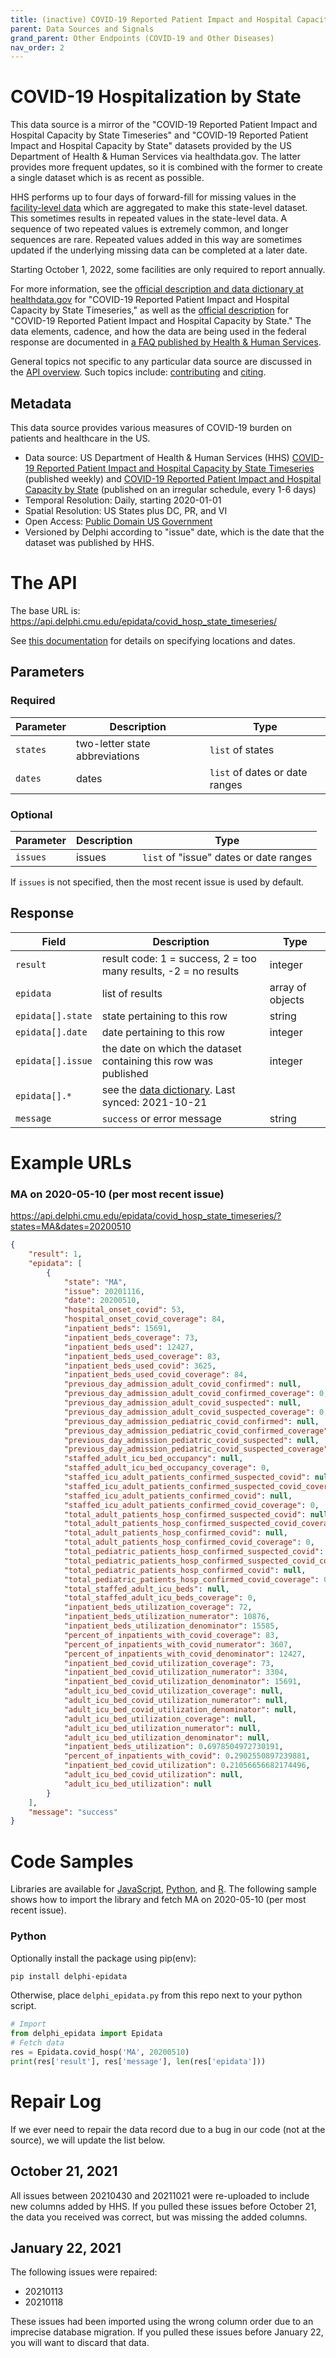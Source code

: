 ```yaml
---
title: (inactive) COVID-19 Reported Patient Impact and Hospital Capacity by State Timeseries
parent: Data Sources and Signals
grand_parent: Other Endpoints (COVID-19 and Other Diseases)
nav_order: 2
---
```


# COVID-19 Hospitalization by State

This data source is a mirror of the "COVID-19 Reported Patient Impact and
Hospital Capacity by State Timeseries" and "COVID-19 Reported Patient Impact and
Hospital Capacity by State" datasets provided by the US Department of
Health & Human Services via healthdata.gov. The latter provides more frequent updates,
so it is combined with the former to create a single dataset which is as recent as possible.

HHS performs up to four days of forward-fill for missing values in the
[facility-level data](covid_hosp_facility.md) which are aggregated to make this
state-level dataset. This sometimes results in repeated values in the state-level data.
A sequence of two repeated values is extremely common, and longer sequences are rare.
Repeated values added in this way are sometimes updated if the underlying missing data can
be completed at a later date.

Starting October 1, 2022, some facilities are only required to report annually.

For more information, see the
[official description and data dictionary at healthdata.gov](https://healthdata.gov/Hospital/COVID-19-Reported-Patient-Impact-and-Hospital-Capa/g62h-syeh)
for "COVID-19 Reported Patient Impact and Hospital Capacity by State Timeseries,"
as well as the [official description](https://healthdata.gov/dataset/COVID-19-Reported-Patient-Impact-and-Hospital-Capa/6xf2-c3ie)
for "COVID-19 Reported Patient Impact and Hospital Capacity by State." The data elements,
cadence, and how the data are being used in the federal response are documented in
[a FAQ published by Health & Human Services](https://www.hhs.gov/sites/default/files/covid-19-faqs-hospitals-hospital-laboratory-acute-care-facility-data-reporting.pdf).

General topics not specific to any particular data source are discussed in the
[API overview](README.md). Such topics include:
[contributing](README.md#contributing) and [citing](README.md#citing).

## Metadata

This data source provides various measures of COVID-19 burden on patients and healthcare in the US.
- Data source: US Department of Health & Human Services (HHS) [COVID-19 Reported Patient Impact and
Hospital Capacity by State Timeseries](https://healthdata.gov/Hospital/COVID-19-Reported-Patient-Impact-and-Hospital-Capa/g62h-syeh) (published weekly)
  and [COVID-19 Reported Patient Impact and Hospital Capacity by State](https://healthdata.gov/dataset/COVID-19-Reported-Patient-Impact-and-Hospital-Capa/6xf2-c3ie) (published on an irregular schedule, every 1-6 days)
- Temporal Resolution: Daily, starting 2020-01-01
- Spatial Resolution: US States plus DC, PR, and VI
- Open Access: [Public Domain US Government](https://www.usa.gov/government-works)
- Versioned by Delphi according to "issue" date, which is the date that the
dataset was published by HHS.

# The API

The base URL is: https://api.delphi.cmu.edu/epidata/covid_hosp_state_timeseries/

See [this documentation](README.md) for details on specifying locations and dates.

## Parameters

### Required

| Parameter | Description                    | Type                           |
|-----------|--------------------------------|--------------------------------|
| `states`  | two-letter state abbreviations | `list` of states               |
| `dates`   | dates                          | `list` of dates or date ranges |

### Optional

| Parameter | Description | Type                                   |
|-----------|-------------|----------------------------------------|
| `issues`  | issues      | `list` of "issue" dates or date ranges |

If `issues` is not specified, then the most recent issue is used by default.

## Response

| Field | Description | Type |
| --- | --- | --- |
| `result` | result code: 1 = success, 2 = too many results, -2 = no results | integer |
| `epidata` | list of results | array of objects |
| `epidata[].state` | state pertaining to this row | string |
| `epidata[].date` | date pertaining to this row | integer |
| `epidata[].issue` | the date on which the dataset containing this row was published | integer |
| `epidata[].*` | see the [data dictionary](https://healthdata.gov/Hospital/COVID-19-Reported-Patient-Impact-and-Hospital-Capa/g62h-syeh). Last synced: 2021-10-21 |  |
| `message` | `success` or error message | string |

# Example URLs

### MA on 2020-05-10 (per most recent issue)
https://api.delphi.cmu.edu/epidata/covid_hosp_state_timeseries/?states=MA&dates=20200510

```json
{
    "result": 1,
    "epidata": [
        {
            "state": "MA",
            "issue": 20201116,
            "date": 20200510,
            "hospital_onset_covid": 53,
            "hospital_onset_covid_coverage": 84,
            "inpatient_beds": 15691,
            "inpatient_beds_coverage": 73,
            "inpatient_beds_used": 12427,
            "inpatient_beds_used_coverage": 83,
            "inpatient_beds_used_covid": 3625,
            "inpatient_beds_used_covid_coverage": 84,
            "previous_day_admission_adult_covid_confirmed": null,
            "previous_day_admission_adult_covid_confirmed_coverage": 0,
            "previous_day_admission_adult_covid_suspected": null,
            "previous_day_admission_adult_covid_suspected_coverage": 0,
            "previous_day_admission_pediatric_covid_confirmed": null,
            "previous_day_admission_pediatric_covid_confirmed_coverage": 0,
            "previous_day_admission_pediatric_covid_suspected": null,
            "previous_day_admission_pediatric_covid_suspected_coverage": 0,
            "staffed_adult_icu_bed_occupancy": null,
            "staffed_adult_icu_bed_occupancy_coverage": 0,
            "staffed_icu_adult_patients_confirmed_suspected_covid": null,
            "staffed_icu_adult_patients_confirmed_suspected_covid_coverage": 0,
            "staffed_icu_adult_patients_confirmed_covid": null,
            "staffed_icu_adult_patients_confirmed_covid_coverage": 0,
            "total_adult_patients_hosp_confirmed_suspected_covid": null,
            "total_adult_patients_hosp_confirmed_suspected_covid_coverage": 0,
            "total_adult_patients_hosp_confirmed_covid": null,
            "total_adult_patients_hosp_confirmed_covid_coverage": 0,
            "total_pediatric_patients_hosp_confirmed_suspected_covid": null,
            "total_pediatric_patients_hosp_confirmed_suspected_covid_coverage": 0,
            "total_pediatric_patients_hosp_confirmed_covid": null,
            "total_pediatric_patients_hosp_confirmed_covid_coverage": 0,
            "total_staffed_adult_icu_beds": null,
            "total_staffed_adult_icu_beds_coverage": 0,
            "inpatient_beds_utilization_coverage": 72,
            "inpatient_beds_utilization_numerator": 10876,
            "inpatient_beds_utilization_denominator": 15585,
            "percent_of_inpatients_with_covid_coverage": 83,
            "percent_of_inpatients_with_covid_numerator": 3607,
            "percent_of_inpatients_with_covid_denominator": 12427,
            "inpatient_bed_covid_utilization_coverage": 73,
            "inpatient_bed_covid_utilization_numerator": 3304,
            "inpatient_bed_covid_utilization_denominator": 15691,
            "adult_icu_bed_covid_utilization_coverage": null,
            "adult_icu_bed_covid_utilization_numerator": null,
            "adult_icu_bed_covid_utilization_denominator": null,
            "adult_icu_bed_utilization_coverage": null,
            "adult_icu_bed_utilization_numerator": null,
            "adult_icu_bed_utilization_denominator": null,
            "inpatient_beds_utilization": 0.6978504972730191,
            "percent_of_inpatients_with_covid": 0.2902550897239881,
            "inpatient_bed_covid_utilization": 0.21056656682174496,
            "adult_icu_bed_covid_utilization": null,
            "adult_icu_bed_utilization": null
        }
    ],
    "message": "success"
}
```


# Code Samples

Libraries are available for [JavaScript](https://github.com/cmu-delphi/delphi-epidata/blob/main/src/client/delphi_epidata.js), [Python](https://pypi.org/project/delphi-epidata/), and [R](https://github.com/cmu-delphi/delphi-epidata/blob/dev/src/client/delphi_epidata.R).
The following sample shows how to import the library and fetch MA on 2020-05-10
(per most recent issue).

### Python

Optionally install the package using pip(env):
```bash
pip install delphi-epidata
```

Otherwise, place `delphi_epidata.py` from this repo next to your python script.

```python
# Import
from delphi_epidata import Epidata
# Fetch data
res = Epidata.covid_hosp('MA', 20200510)
print(res['result'], res['message'], len(res['epidata']))
```

# Repair Log

If we ever need to repair the data record due to a bug in our code (not at the
source), we will update the list below.

## October 21, 2021

All issues between 20210430 and 20211021 were re-uploaded to include new columns added by
HHS. If you pulled these issues before October 21, the data you received was correct, but
was missing the added columns.

## January 22, 2021

The following issues were repaired:

* 20210113
* 20210118

These issues had been imported using the wrong column order due to an imprecise
database migration. If you pulled these issues before January 22, you will want
to discard that data.
